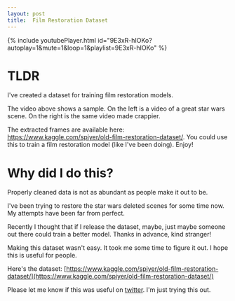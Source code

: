 ```yaml
---
layout: post
title:  Film Restoration Dataset
---
```


{% include youtubePlayer.html id="9E3xR-hIOKo?autoplay=1&mute=1&loop=1&playlist=9E3xR-hIOKo" %}

# TLDR

I've created a dataset for training film restoration models.

The video above shows a sample. On the left is a video of a great star wars scene. On the right is the same video made crappier.

The extracted frames are available here: https://www.kaggle.com/spiyer/old-film-restoration-dataset/. You could use this to train a film restoration model (like I've been doing). Enjoy!

# Why did I do this?

Properly cleaned data is not as abundant as people make it out to be.

I've been trying to restore the star wars deleted scenes for some time now. My attempts have been far from perfect. 

Recently I thought that if I release the dataset, maybe, just maybe someone out there could train a better model. Thanks in advance, kind stranger!

Making this dataset wasn't easy. It took me some time to figure it out. I hope this is useful for people. 

Here's the dataset: [https://www.kaggle.com/spiyer/old-film-restoration-dataset/](https://www.kaggle.com/spiyer/old-film-restoration-dataset/)

Please let me know if this was useful on [twitter](https://twitter.com/neeliyer11). I'm just trying this out. 



